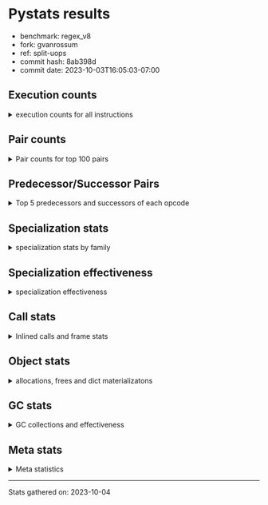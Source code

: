 
# Pystats results

- benchmark: regex_v8
- fork: gvanrossum
- ref: split-uops
- commit hash: 8ab398d
- commit date: 2023-10-03T16:05:03-07:00

## Execution counts

<details>
<summary> execution counts for all instructions </summary>

|Name | Count | Self | Cumulative | Miss ratio | 
|---|---:|---:|---:|---:|
| LOAD_CONST | 16,874,400 | 19.9% | 19.9% |  |
| LOAD_GLOBAL_MODULE | 10,487,440 | 12.4% | 32.3% |  |
| BINARY_SUBSCR_LIST_INT | 7,494,720 | 8.8% | 41.1% |  |
| POP_TOP | 6,221,580 | 7.3% | 48.5% |  |
| CALL | 6,197,640 | 7.3% | 55.8% |  |
| LOAD_ATTR_METHOD_NO_DICT | 5,937,840 | 7.0% | 62.8% |  |
| LOAD_FAST | 3,938,640 | 4.6% | 67.4% |  |
| STORE_FAST | 3,692,940 | 4.4% | 71.8% |  |
| FOR_ITER_RANGE | 3,331,260 | 3.9% | 75.7% |  |
| JUMP_BACKWARD | 3,316,320 | 3.9% | 79.6% |  |
| LOAD_GLOBAL_BUILTIN | 1,602,300 | 1.9% | 81.5% |  |
| LOAD_FAST_LOAD_FAST | 1,587,360 | 1.9% | 83.4% |  |
| RESUME_CHECK | 1,501,080 | 1.8% | 85.2% |  |
| RETURN_VALUE | 1,498,200 | 1.8% | 86.9% |  |
| POP_JUMP_IF_FALSE | 1,495,680 | 1.8% | 88.7% |  |
| LOAD_ATTR_MODULE | 1,030,000 | 1.2% | 89.9% |  |
| CALL_PY_EXACT_ARGS | 847,680 | 1.0% | 90.9% |  |
| PUSH_NULL | 653,580 | 0.8% | 91.7% |  |
| NOP | 653,340 | 0.8% | 92.4% |  |
| TO_BOOL_BOOL | 653,280 | 0.8% | 93.2% |  |
| CALL_TYPE_1 | 653,280 | 0.8% | 94.0% |  |
| CALL_ISINSTANCE | 653,280 | 0.8% | 94.8% |  |
| BUILD_TUPLE | 653,280 | 0.8% | 95.5% |  |
| BINARY_SUBSCR_DICT | 653,280 | 0.8% | 96.3% |  |
| LOAD_ATTR_INSTANCE_VALUE | 287,280 | 0.3% | 96.6% |  |
| TO_BOOL | 280,860 | 0.3% | 97.0% |  |
| UNPACK_EX | 280,800 | 0.3% | 97.3% |  |
| TO_BOOL_LIST | 280,800 | 0.3% | 97.6% |  |
| STORE_FAST_STORE_FAST | 280,800 | 0.3% | 98.0% |  |
| IS_OP | 280,800 | 0.3% | 98.3% |  |
| IMPORT_NAME | 280,800 | 0.3% | 98.6% |  |
| CALL_KW | 280,800 | 0.3% | 99.0% |  |
| CALL_PY_WITH_DEFAULTS | 276,720 | 0.3% | 99.3% |  |
| EXTENDED_ARG | 126,240 | 0.1% | 99.4% |  |
| LOAD_ATTR | 95,880 | 0.1% | 99.5% |  |
| POP_JUMP_IF_NOT_NONE | 95,760 | 0.1% | 99.7% |  |
| POP_JUMP_IF_NONE | 95,760 | 0.1% | 99.8% |  |
| INTERPRETER_EXIT | 95,760 | 0.1% | 99.9% |  |
| CALL_METHOD_DESCRIPTOR_FAST_WITH_KEYWORDS | 61,680 | 0.1% | 100.0% |  |
| GET_ITER | 14,940 | 0.0% | 100.0% |  |
| CALL_BUILTIN_CLASS | 14,940 | 0.0% | 100.0% |  |
| RETURN_CONST | 2,880 | 0.0% | 100.0% |  |
| LOAD_DEREF | 180 | 0.0% | 100.0% |  |
| CALL_FUNCTION_EX | 120 | 0.0% | 100.0% |  |
| LOAD_GLOBAL | 100 | 0.0% | 100.0% |  |
| LIST_EXTEND | 60 | 0.0% | 100.0% |  |
| COPY_FREE_VARS | 60 | 0.0% | 100.0% |  |
| CALL_INTRINSIC_1 | 60 | 0.0% | 100.0% |  |
| BUILD_LIST | 60 | 0.0% | 100.0% |  |
| BINARY_OP_SUBTRACT_FLOAT | 60 | 0.0% | 100.0% |  |
| BINARY_OP | 20 | 0.0% | 100.0% |  |


</details>

## Pair counts

<details>
<summary> Pair counts for top 100 pairs </summary>

|Pair | Count | Self | Cumulative | 
|---|---:|---:|---:|
| LOAD_GLOBAL_MODULE LOAD_CONST | 7,494,720 | 8.8% | 8.8% |
| LOAD_CONST BINARY_SUBSCR_LIST_INT | 7,494,720 | 8.8% | 17.7% |
| BINARY_SUBSCR_LIST_INT LOAD_ATTR_METHOD_NO_DICT | 5,284,560 | 6.2% | 23.9% |
| CALL POP_TOP | 5,222,940 | 6.2% | 30.1% |
| LOAD_ATTR_METHOD_NO_DICT LOAD_CONST | 5,076,720 | 6.0% | 36.1% |
| LOAD_CONST CALL | 3,822,240 | 4.5% | 40.6% |
| STORE_FAST LOAD_GLOBAL_MODULE | 3,316,320 | 3.9% | 44.5% |
| FOR_ITER_RANGE STORE_FAST | 3,316,320 | 3.9% | 48.4% |
| POP_TOP JUMP_BACKWARD | 3,255,360 | 3.8% | 52.2% |
| JUMP_BACKWARD FOR_ITER_RANGE | 3,255,360 | 3.8% | 56.1% |
| POP_TOP LOAD_GLOBAL_MODULE | 2,905,200 | 3.4% | 59.5% |
| LOAD_CONST LOAD_CONST | 2,658,000 | 3.1% | 62.6% |
| LOAD_CONST LOAD_GLOBAL_MODULE | 1,877,280 | 2.2% | 64.9% |
| BINARY_SUBSCR_LIST_INT CALL | 1,681,440 | 2.0% | 66.8% |
| LOAD_GLOBAL_BUILTIN LOAD_FAST | 1,306,620 | 1.5% | 68.4% |
| LOAD_FAST LOAD_GLOBAL_MODULE | 934,080 | 1.1% | 69.5% |
| CALL_PY_EXACT_ARGS RESUME_CHECK | 847,680 | 1.0% | 70.5% |
| LOAD_GLOBAL_MODULE LOAD_ATTR_MODULE | 749,140 | 0.9% | 71.4% |
| POP_JUMP_IF_FALSE LOAD_FAST | 657,360 | 0.8% | 72.1% |
| RESUME_CHECK LOAD_GLOBAL_BUILTIN | 656,160 | 0.8% | 72.9% |
| LOAD_ATTR_MODULE PUSH_NULL | 653,440 | 0.8% | 73.7% |
| LOAD_FAST CALL | 653,300 | 0.8% | 74.5% |
| TO_BOOL_BOOL POP_JUMP_IF_FALSE | 653,280 | 0.8% | 75.2% |
| RETURN_VALUE POP_TOP | 653,280 | 0.8% | 76.0% |
| RETURN_VALUE LOAD_ATTR_METHOD_NO_DICT | 653,280 | 0.8% | 76.8% |
| PUSH_NULL LOAD_CONST | 653,280 | 0.8% | 77.5% |
| NOP LOAD_GLOBAL_MODULE | 653,280 | 0.8% | 78.3% |
| LOAD_GLOBAL_MODULE LOAD_GLOBAL_BUILTIN | 653,280 | 0.8% | 79.1% |
| LOAD_GLOBAL_MODULE LOAD_FAST_LOAD_FAST | 653,280 | 0.8% | 79.9% |
| LOAD_GLOBAL_MODULE CALL_ISINSTANCE | 653,280 | 0.8% | 80.6% |
| LOAD_FAST_LOAD_FAST CALL_PY_EXACT_ARGS | 653,280 | 0.8% | 81.4% |
| LOAD_FAST_LOAD_FAST BUILD_TUPLE | 653,280 | 0.8% | 82.2% |
| LOAD_FAST CALL_TYPE_1 | 653,280 | 0.8% | 82.9% |
| CALL_TYPE_1 LOAD_FAST_LOAD_FAST | 653,280 | 0.8% | 83.7% |
| CALL_ISINSTANCE TO_BOOL_BOOL | 653,280 | 0.8% | 84.5% |
| CALL RETURN_VALUE | 653,280 | 0.8% | 85.3% |
| BUILD_TUPLE BINARY_SUBSCR_DICT | 653,280 | 0.8% | 86.0% |
| BINARY_SUBSCR_DICT RETURN_VALUE | 653,280 | 0.8% | 86.8% |
| POP_JUMP_IF_FALSE NOP | 557,520 | 0.7% | 87.5% |
| RESUME_CHECK LOAD_FAST | 472,320 | 0.6% | 88.0% |
| RESUME_CHECK LOAD_GLOBAL_MODULE | 372,520 | 0.4% | 88.5% |
| LOAD_ATTR_METHOD_NO_DICT LOAD_FAST | 372,480 | 0.4% | 88.9% |
| LOAD_GLOBAL_BUILTIN LOAD_CONST | 295,680 | 0.3% | 89.2% |
| LOAD_FAST LOAD_ATTR_INSTANCE_VALUE | 287,280 | 0.3% | 89.6% |
| UNPACK_EX STORE_FAST_STORE_FAST | 280,800 | 0.3% | 89.9% |
| TO_BOOL_LIST POP_JUMP_IF_FALSE | 280,800 | 0.3% | 90.2% |
| TO_BOOL POP_JUMP_IF_FALSE | 280,800 | 0.3% | 90.6% |
| STORE_FAST_STORE_FAST LOAD_FAST | 280,800 | 0.3% | 90.9% |
| STORE_FAST LOAD_FAST | 280,800 | 0.3% | 91.2% |
| POP_JUMP_IF_FALSE LOAD_CONST | 280,800 | 0.3% | 91.6% |
| LOAD_GLOBAL_MODULE IS_OP | 280,800 | 0.3% | 91.9% |
| LOAD_FAST_LOAD_FAST LOAD_FAST | 280,800 | 0.3% | 92.2% |
| LOAD_FAST UNPACK_EX | 280,800 | 0.3% | 92.6% |
| LOAD_FAST TO_BOOL_LIST | 280,800 | 0.3% | 92.9% |
| LOAD_FAST TO_BOOL | 280,800 | 0.3% | 93.2% |
| LOAD_FAST LOAD_ATTR_MODULE | 280,800 | 0.3% | 93.6% |
| LOAD_CONST LOAD_GLOBAL_BUILTIN | 280,800 | 0.3% | 93.9% |
| LOAD_CONST IMPORT_NAME | 280,800 | 0.3% | 94.2% |
| LOAD_CONST CALL_KW | 280,800 | 0.3% | 94.5% |
| LOAD_ATTR_MODULE LOAD_CONST | 280,800 | 0.3% | 94.9% |
| LOAD_ATTR_METHOD_NO_DICT LOAD_FAST_LOAD_FAST | 280,800 | 0.3% | 95.2% |
| IS_OP POP_JUMP_IF_FALSE | 280,800 | 0.3% | 95.5% |
| IMPORT_NAME STORE_FAST | 280,800 | 0.3% | 95.9% |
| CALL_KW POP_TOP | 280,800 | 0.3% | 96.2% |
| CALL RESUME_CHECK | 280,800 | 0.3% | 96.5% |
| CALL_PY_WITH_DEFAULTS RESUME_CHECK | 276,720 | 0.3% | 96.9% |
| BINARY_SUBSCR_LIST_INT LOAD_GLOBAL_MODULE | 220,800 | 0.3% | 97.1% |
| LOAD_ATTR_METHOD_NO_DICT LOAD_GLOBAL_MODULE | 207,840 | 0.2% | 97.4% |
| LOAD_CONST CALL_PY_WITH_DEFAULTS | 138,720 | 0.2% | 97.5% |
| BINARY_SUBSCR_LIST_INT CALL_PY_WITH_DEFAULTS | 138,000 | 0.2% | 97.7% |
| BINARY_SUBSCR_LIST_INT LOAD_CONST | 134,400 | 0.2% | 97.9% |
| RETURN_VALUE RETURN_VALUE | 95,820 | 0.1% | 98.0% |
| STORE_FAST NOP | 95,760 | 0.1% | 98.1% |
| RETURN_VALUE INTERPRETER_EXIT | 95,760 | 0.1% | 98.2% |
| POP_JUMP_IF_NOT_NONE LOAD_FAST | 95,760 | 0.1% | 98.3% |
| POP_JUMP_IF_NONE LOAD_FAST | 95,760 | 0.1% | 98.4% |
| LOAD_FAST POP_JUMP_IF_NOT_NONE | 95,760 | 0.1% | 98.5% |
| LOAD_FAST LOAD_ATTR | 95,760 | 0.1% | 98.6% |
| LOAD_FAST CALL_PY_EXACT_ARGS | 95,760 | 0.1% | 98.8% |
| LOAD_ATTR_MODULE CALL_PY_EXACT_ARGS | 95,760 | 0.1% | 98.9% |
| LOAD_ATTR_INSTANCE_VALUE RETURN_VALUE | 95,760 | 0.1% | 99.0% |
| LOAD_ATTR_INSTANCE_VALUE POP_JUMP_IF_NONE | 95,760 | 0.1% | 99.1% |
| LOAD_ATTR_INSTANCE_VALUE LOAD_FAST | 95,760 | 0.1% | 99.2% |
| LOAD_ATTR STORE_FAST | 95,760 | 0.1% | 99.3% |
| CACHE RESUME_CHECK | 95,760 | 0.1% | 99.4% |
| EXTENDED_ARG FOR_ITER_RANGE | 65,280 | 0.1% | 99.5% |
| CALL_METHOD_DESCRIPTOR_FAST_WITH_KEYWORDS POP_TOP | 61,680 | 0.1% | 99.6% |
| POP_TOP EXTENDED_ARG | 60,960 | 0.1% | 99.7% |
| JUMP_BACKWARD EXTENDED_ARG | 60,960 | 0.1% | 99.7% |
| EXTENDED_ARG JUMP_BACKWARD | 60,960 | 0.1% | 99.8% |
| CALL CALL | 40,480 | 0.0% | 99.8% |
| BINARY_SUBSCR_LIST_INT CALL_METHOD_DESCRIPTOR_FAST_WITH_KEYWORDS | 35,520 | 0.0% | 99.9% |
| LOAD_CONST CALL_METHOD_DESCRIPTOR_FAST_WITH_KEYWORDS | 26,160 | 0.0% | 99.9% |
| CALL_BUILTIN_CLASS GET_ITER | 14,940 | 0.0% | 99.9% |
| LOAD_CONST CALL_BUILTIN_CLASS | 14,880 | 0.0% | 100.0% |
| FOR_ITER_RANGE LOAD_GLOBAL_BUILTIN | 12,000 | 0.0% | 100.0% |
| GET_ITER FOR_ITER_RANGE | 10,620 | 0.0% | 100.0% |
| GET_ITER EXTENDED_ARG | 4,320 | 0.0% | 100.0% |
| RETURN_CONST POP_TOP | 2,880 | 0.0% | 100.0% |
| LOAD_GLOBAL_MODULE CALL_PY_EXACT_ARGS | 2,880 | 0.0% | 100.0% |


</details>

## Predecessor/Successor Pairs

<details>
<summary> Top 5 predecessors and successors of each opcode </summary>

### CACHE

<details>
<summary> Successors and predecessors for CACHE </summary>

|Predecessors | Count | Percentage | 
|---|---:|---:|

|Successors | Count | Percentage | 
|---|---:|---:|
| RESUME_CHECK | 95,760 | 100.0% |


</details>

### GET_ITER

<details>
<summary> Successors and predecessors for GET_ITER </summary>

|Predecessors | Count | Percentage | 
|---|---:|---:|
| CALL_BUILTIN_CLASS | 14,940 | 100.0% |

|Successors | Count | Percentage | 
|---|---:|---:|
| FOR_ITER_RANGE | 10,620 | 71.1% |
| EXTENDED_ARG | 4,320 | 28.9% |


</details>

### INTERPRETER_EXIT

<details>
<summary> Successors and predecessors for INTERPRETER_EXIT </summary>

|Predecessors | Count | Percentage | 
|---|---:|---:|
| RETURN_VALUE | 95,760 | 100.0% |

|Successors | Count | Percentage | 
|---|---:|---:|


</details>

### NOP

<details>
<summary> Successors and predecessors for NOP </summary>

|Predecessors | Count | Percentage | 
|---|---:|---:|
| POP_JUMP_IF_FALSE | 557,520 | 85.3% |
| STORE_FAST | 95,760 | 14.7% |
| POP_TOP | 60 | 0.0% |

|Successors | Count | Percentage | 
|---|---:|---:|
| LOAD_GLOBAL_MODULE | 653,280 | 100.0% |
| LOAD_DEREF | 60 | 0.0% |


</details>

### POP_TOP

<details>
<summary> Successors and predecessors for POP_TOP </summary>

|Predecessors | Count | Percentage | 
|---|---:|---:|
| CALL | 5,222,940 | 83.9% |
| RETURN_VALUE | 653,280 | 10.5% |
| CALL_KW | 280,800 | 4.5% |
| CALL_METHOD_DESCRIPTOR_FAST_WITH_KEYWORDS | 61,680 | 1.0% |
| RETURN_CONST | 2,880 | 0.0% |

|Successors | Count | Percentage | 
|---|---:|---:|
| JUMP_BACKWARD | 3,255,360 | 52.3% |
| LOAD_GLOBAL_MODULE | 2,905,200 | 46.7% |
| EXTENDED_ARG | 60,960 | 1.0% |
| NOP | 60 | 0.0% |


</details>

### PUSH_NULL

<details>
<summary> Successors and predecessors for PUSH_NULL </summary>

|Predecessors | Count | Percentage | 
|---|---:|---:|
| LOAD_ATTR_MODULE | 653,440 | 100.0% |
| LOAD_DEREF | 120 | 0.0% |
| LOAD_ATTR | 20 | 0.0% |

|Successors | Count | Percentage | 
|---|---:|---:|
| LOAD_CONST | 653,280 | 100.0% |
| CALL | 180 | 0.0% |
| LOAD_FAST | 120 | 0.0% |


</details>

### RETURN_VALUE

<details>
<summary> Successors and predecessors for RETURN_VALUE </summary>

|Predecessors | Count | Percentage | 
|---|---:|---:|
| CALL | 653,280 | 43.6% |
| BINARY_SUBSCR_DICT | 653,280 | 43.6% |
| RETURN_VALUE | 95,820 | 6.4% |
| LOAD_ATTR_INSTANCE_VALUE | 95,760 | 6.4% |
| BINARY_OP_SUBTRACT_FLOAT | 60 | 0.0% |

|Successors | Count | Percentage | 
|---|---:|---:|
| POP_TOP | 653,280 | 43.6% |
| LOAD_ATTR_METHOD_NO_DICT | 653,280 | 43.6% |
| RETURN_VALUE | 95,820 | 6.4% |
| INTERPRETER_EXIT | 95,760 | 6.4% |
| LOAD_GLOBAL | 40 | 0.0% |


</details>

### TO_BOOL

<details>
<summary> Successors and predecessors for TO_BOOL </summary>

|Predecessors | Count | Percentage | 
|---|---:|---:|
| LOAD_FAST | 280,800 | 100.0% |
| TO_BOOL | 60 | 0.0% |

|Successors | Count | Percentage | 
|---|---:|---:|
| POP_JUMP_IF_FALSE | 280,800 | 100.0% |
| TO_BOOL | 60 | 0.0% |


</details>

### BINARY_OP

<details>
<summary> Successors and predecessors for BINARY_OP </summary>

|Predecessors | Count | Percentage | 
|---|---:|---:|
| LOAD_FAST | 20 | 100.0% |

|Successors | Count | Percentage | 
|---|---:|---:|
| BINARY_OP_SUBTRACT_FLOAT | 20 | 100.0% |


</details>

### BUILD_LIST

<details>
<summary> Successors and predecessors for BUILD_LIST </summary>

|Predecessors | Count | Percentage | 
|---|---:|---:|
| LOAD_FAST | 60 | 100.0% |

|Successors | Count | Percentage | 
|---|---:|---:|
| LOAD_DEREF | 60 | 100.0% |


</details>

### BUILD_TUPLE

<details>
<summary> Successors and predecessors for BUILD_TUPLE </summary>

|Predecessors | Count | Percentage | 
|---|---:|---:|
| LOAD_FAST_LOAD_FAST | 653,280 | 100.0% |

|Successors | Count | Percentage | 
|---|---:|---:|
| BINARY_SUBSCR_DICT | 653,280 | 100.0% |


</details>

### CALL

<details>
<summary> Successors and predecessors for CALL </summary>

|Predecessors | Count | Percentage | 
|---|---:|---:|
| LOAD_CONST | 3,822,240 | 61.7% |
| BINARY_SUBSCR_LIST_INT | 1,681,440 | 27.1% |
| LOAD_FAST | 653,300 | 10.5% |
| CALL | 40,480 | 0.7% |
| PUSH_NULL | 180 | 0.0% |

|Successors | Count | Percentage | 
|---|---:|---:|
| POP_TOP | 5,222,940 | 84.3% |
| RETURN_VALUE | 653,280 | 10.5% |
| RESUME_CHECK | 280,800 | 4.5% |
| CALL | 40,480 | 0.7% |
| STORE_FAST | 60 | 0.0% |


</details>

### CALL_FUNCTION_EX

<details>
<summary> Successors and predecessors for CALL_FUNCTION_EX </summary>

|Predecessors | Count | Percentage | 
|---|---:|---:|
| LOAD_FAST | 60 | 50.0% |
| CALL_INTRINSIC_1 | 60 | 50.0% |

|Successors | Count | Percentage | 
|---|---:|---:|
| RESUME_CHECK | 60 | 50.0% |
| COPY_FREE_VARS | 60 | 50.0% |


</details>

### CALL_INTRINSIC_1

<details>
<summary> Successors and predecessors for CALL_INTRINSIC_1 </summary>

|Predecessors | Count | Percentage | 
|---|---:|---:|
| LIST_EXTEND | 60 | 100.0% |

|Successors | Count | Percentage | 
|---|---:|---:|
| CALL_FUNCTION_EX | 60 | 100.0% |


</details>

### CALL_KW

<details>
<summary> Successors and predecessors for CALL_KW </summary>

|Predecessors | Count | Percentage | 
|---|---:|---:|
| LOAD_CONST | 280,800 | 100.0% |

|Successors | Count | Percentage | 
|---|---:|---:|
| POP_TOP | 280,800 | 100.0% |


</details>

### COPY_FREE_VARS

<details>
<summary> Successors and predecessors for COPY_FREE_VARS </summary>

|Predecessors | Count | Percentage | 
|---|---:|---:|
| CALL_FUNCTION_EX | 60 | 100.0% |

|Successors | Count | Percentage | 
|---|---:|---:|
| RESUME_CHECK | 60 | 100.0% |


</details>

### EXTENDED_ARG

<details>
<summary> Successors and predecessors for EXTENDED_ARG </summary>

|Predecessors | Count | Percentage | 
|---|---:|---:|
| POP_TOP | 60,960 | 48.3% |
| JUMP_BACKWARD | 60,960 | 48.3% |
| GET_ITER | 4,320 | 3.4% |

|Successors | Count | Percentage | 
|---|---:|---:|
| FOR_ITER_RANGE | 65,280 | 51.7% |
| JUMP_BACKWARD | 60,960 | 48.3% |


</details>

### IMPORT_NAME

<details>
<summary> Successors and predecessors for IMPORT_NAME </summary>

|Predecessors | Count | Percentage | 
|---|---:|---:|
| LOAD_CONST | 280,800 | 100.0% |

|Successors | Count | Percentage | 
|---|---:|---:|
| STORE_FAST | 280,800 | 100.0% |


</details>

### IS_OP

<details>
<summary> Successors and predecessors for IS_OP </summary>

|Predecessors | Count | Percentage | 
|---|---:|---:|
| LOAD_GLOBAL_MODULE | 280,800 | 100.0% |

|Successors | Count | Percentage | 
|---|---:|---:|
| POP_JUMP_IF_FALSE | 280,800 | 100.0% |


</details>

### JUMP_BACKWARD

<details>
<summary> Successors and predecessors for JUMP_BACKWARD </summary>

|Predecessors | Count | Percentage | 
|---|---:|---:|
| POP_TOP | 3,255,360 | 98.2% |
| EXTENDED_ARG | 60,960 | 1.8% |

|Successors | Count | Percentage | 
|---|---:|---:|
| FOR_ITER_RANGE | 3,255,360 | 98.2% |
| EXTENDED_ARG | 60,960 | 1.8% |


</details>

### LIST_EXTEND

<details>
<summary> Successors and predecessors for LIST_EXTEND </summary>

|Predecessors | Count | Percentage | 
|---|---:|---:|
| LOAD_DEREF | 60 | 100.0% |

|Successors | Count | Percentage | 
|---|---:|---:|
| CALL_INTRINSIC_1 | 60 | 100.0% |


</details>

### LOAD_ATTR

<details>
<summary> Successors and predecessors for LOAD_ATTR </summary>

|Predecessors | Count | Percentage | 
|---|---:|---:|
| LOAD_FAST | 95,760 | 99.9% |
| LOAD_GLOBAL_MODULE | 60 | 0.1% |
| LOAD_ATTR | 40 | 0.0% |
| LOAD_GLOBAL | 20 | 0.0% |

|Successors | Count | Percentage | 
|---|---:|---:|
| STORE_FAST | 95,760 | 99.9% |
| LOAD_ATTR_MODULE | 60 | 0.1% |
| LOAD_ATTR | 40 | 0.0% |
| PUSH_NULL | 20 | 0.0% |


</details>

### LOAD_CONST

<details>
<summary> Successors and predecessors for LOAD_CONST </summary>

|Predecessors | Count | Percentage | 
|---|---:|---:|
| LOAD_GLOBAL_MODULE | 7,494,720 | 44.4% |
| LOAD_ATTR_METHOD_NO_DICT | 5,076,720 | 30.1% |
| LOAD_CONST | 2,658,000 | 15.8% |
| PUSH_NULL | 653,280 | 3.9% |
| LOAD_GLOBAL_BUILTIN | 295,680 | 1.8% |

|Successors | Count | Percentage | 
|---|---:|---:|
| BINARY_SUBSCR_LIST_INT | 7,494,720 | 44.4% |
| CALL | 3,822,240 | 22.7% |
| LOAD_CONST | 2,658,000 | 15.8% |
| LOAD_GLOBAL_MODULE | 1,877,280 | 11.1% |
| LOAD_GLOBAL_BUILTIN | 280,800 | 1.7% |


</details>

### LOAD_DEREF

<details>
<summary> Successors and predecessors for LOAD_DEREF </summary>

|Predecessors | Count | Percentage | 
|---|---:|---:|
| RESUME_CHECK | 60 | 33.3% |
| NOP | 60 | 33.3% |
| BUILD_LIST | 60 | 33.3% |

|Successors | Count | Percentage | 
|---|---:|---:|
| PUSH_NULL | 120 | 66.7% |
| LIST_EXTEND | 60 | 33.3% |


</details>

### LOAD_FAST

<details>
<summary> Successors and predecessors for LOAD_FAST </summary>

|Predecessors | Count | Percentage | 
|---|---:|---:|
| LOAD_GLOBAL_BUILTIN | 1,306,620 | 33.2% |
| POP_JUMP_IF_FALSE | 657,360 | 16.7% |
| RESUME_CHECK | 472,320 | 12.0% |
| LOAD_ATTR_METHOD_NO_DICT | 372,480 | 9.5% |
| STORE_FAST_STORE_FAST | 280,800 | 7.1% |

|Successors | Count | Percentage | 
|---|---:|---:|
| LOAD_GLOBAL_MODULE | 934,080 | 23.7% |
| CALL | 653,300 | 16.6% |
| CALL_TYPE_1 | 653,280 | 16.6% |
| LOAD_ATTR_INSTANCE_VALUE | 287,280 | 7.3% |
| UNPACK_EX | 280,800 | 7.1% |


</details>

### LOAD_FAST_LOAD_FAST

<details>
<summary> Successors and predecessors for LOAD_FAST_LOAD_FAST </summary>

|Predecessors | Count | Percentage | 
|---|---:|---:|
| LOAD_GLOBAL_MODULE | 653,280 | 41.2% |
| CALL_TYPE_1 | 653,280 | 41.2% |
| LOAD_ATTR_METHOD_NO_DICT | 280,800 | 17.7% |

|Successors | Count | Percentage | 
|---|---:|---:|
| CALL_PY_EXACT_ARGS | 653,280 | 41.2% |
| BUILD_TUPLE | 653,280 | 41.2% |
| LOAD_FAST | 280,800 | 17.7% |


</details>

### LOAD_GLOBAL

<details>
<summary> Successors and predecessors for LOAD_GLOBAL </summary>

|Predecessors | Count | Percentage | 
|---|---:|---:|
| RETURN_VALUE | 40 | 40.0% |
| STORE_FAST | 20 | 20.0% |
| RESUME_CHECK | 20 | 20.0% |
| FOR_ITER_RANGE | 20 | 20.0% |

|Successors | Count | Percentage | 
|---|---:|---:|
| LOAD_GLOBAL_MODULE | 60 | 60.0% |
| LOAD_GLOBAL_BUILTIN | 20 | 20.0% |
| LOAD_ATTR | 20 | 20.0% |


</details>

### POP_JUMP_IF_FALSE

<details>
<summary> Successors and predecessors for POP_JUMP_IF_FALSE </summary>

|Predecessors | Count | Percentage | 
|---|---:|---:|
| TO_BOOL_BOOL | 653,280 | 43.7% |
| TO_BOOL_LIST | 280,800 | 18.8% |
| TO_BOOL | 280,800 | 18.8% |
| IS_OP | 280,800 | 18.8% |

|Successors | Count | Percentage | 
|---|---:|---:|
| LOAD_FAST | 657,360 | 44.0% |
| NOP | 557,520 | 37.3% |
| LOAD_CONST | 280,800 | 18.8% |


</details>

### POP_JUMP_IF_NONE

<details>
<summary> Successors and predecessors for POP_JUMP_IF_NONE </summary>

|Predecessors | Count | Percentage | 
|---|---:|---:|
| LOAD_ATTR_INSTANCE_VALUE | 95,760 | 100.0% |

|Successors | Count | Percentage | 
|---|---:|---:|
| LOAD_FAST | 95,760 | 100.0% |


</details>

### POP_JUMP_IF_NOT_NONE

<details>
<summary> Successors and predecessors for POP_JUMP_IF_NOT_NONE </summary>

|Predecessors | Count | Percentage | 
|---|---:|---:|
| LOAD_FAST | 95,760 | 100.0% |

|Successors | Count | Percentage | 
|---|---:|---:|
| LOAD_FAST | 95,760 | 100.0% |


</details>

### RETURN_CONST

<details>
<summary> Successors and predecessors for RETURN_CONST </summary>

|Predecessors | Count | Percentage | 
|---|---:|---:|
| FOR_ITER_RANGE | 2,880 | 100.0% |

|Successors | Count | Percentage | 
|---|---:|---:|
| POP_TOP | 2,880 | 100.0% |


</details>

### STORE_FAST

<details>
<summary> Successors and predecessors for STORE_FAST </summary>

|Predecessors | Count | Percentage | 
|---|---:|---:|
| FOR_ITER_RANGE | 3,316,320 | 89.8% |
| IMPORT_NAME | 280,800 | 7.6% |
| LOAD_ATTR | 95,760 | 2.6% |
| CALL | 60 | 0.0% |

|Successors | Count | Percentage | 
|---|---:|---:|
| LOAD_GLOBAL_MODULE | 3,316,320 | 89.8% |
| LOAD_FAST | 280,800 | 7.6% |
| NOP | 95,760 | 2.6% |
| LOAD_GLOBAL_BUILTIN | 40 | 0.0% |
| LOAD_GLOBAL | 20 | 0.0% |


</details>

### STORE_FAST_STORE_FAST

<details>
<summary> Successors and predecessors for STORE_FAST_STORE_FAST </summary>

|Predecessors | Count | Percentage | 
|---|---:|---:|
| UNPACK_EX | 280,800 | 100.0% |

|Successors | Count | Percentage | 
|---|---:|---:|
| LOAD_FAST | 280,800 | 100.0% |


</details>

### UNPACK_EX

<details>
<summary> Successors and predecessors for UNPACK_EX </summary>

|Predecessors | Count | Percentage | 
|---|---:|---:|
| LOAD_FAST | 280,800 | 100.0% |

|Successors | Count | Percentage | 
|---|---:|---:|
| STORE_FAST_STORE_FAST | 280,800 | 100.0% |


</details>

### BINARY_OP_SUBTRACT_FLOAT

<details>
<summary> Successors and predecessors for BINARY_OP_SUBTRACT_FLOAT </summary>

|Predecessors | Count | Percentage | 
|---|---:|---:|
| LOAD_FAST | 40 | 66.7% |
| BINARY_OP | 20 | 33.3% |

|Successors | Count | Percentage | 
|---|---:|---:|
| RETURN_VALUE | 60 | 100.0% |


</details>

### BINARY_SUBSCR_DICT

<details>
<summary> Successors and predecessors for BINARY_SUBSCR_DICT </summary>

|Predecessors | Count | Percentage | 
|---|---:|---:|
| BUILD_TUPLE | 653,280 | 100.0% |

|Successors | Count | Percentage | 
|---|---:|---:|
| RETURN_VALUE | 653,280 | 100.0% |


</details>

### BINARY_SUBSCR_LIST_INT

<details>
<summary> Successors and predecessors for BINARY_SUBSCR_LIST_INT </summary>

|Predecessors | Count | Percentage | 
|---|---:|---:|
| LOAD_CONST | 7,494,720 | 100.0% |

|Successors | Count | Percentage | 
|---|---:|---:|
| LOAD_ATTR_METHOD_NO_DICT | 5,284,560 | 70.5% |
| CALL | 1,681,440 | 22.4% |
| LOAD_GLOBAL_MODULE | 220,800 | 2.9% |
| CALL_PY_WITH_DEFAULTS | 138,000 | 1.8% |
| LOAD_CONST | 134,400 | 1.8% |


</details>

### CALL_BUILTIN_CLASS

<details>
<summary> Successors and predecessors for CALL_BUILTIN_CLASS </summary>

|Predecessors | Count | Percentage | 
|---|---:|---:|
| LOAD_CONST | 14,880 | 99.6% |
| LOAD_FAST | 40 | 0.3% |
| CALL | 20 | 0.1% |

|Successors | Count | Percentage | 
|---|---:|---:|
| GET_ITER | 14,940 | 100.0% |


</details>

### CALL_ISINSTANCE

<details>
<summary> Successors and predecessors for CALL_ISINSTANCE </summary>

|Predecessors | Count | Percentage | 
|---|---:|---:|
| LOAD_GLOBAL_MODULE | 653,280 | 100.0% |

|Successors | Count | Percentage | 
|---|---:|---:|
| TO_BOOL_BOOL | 653,280 | 100.0% |


</details>

### CALL_METHOD_DESCRIPTOR_FAST_WITH_KEYWORDS

<details>
<summary> Successors and predecessors for CALL_METHOD_DESCRIPTOR_FAST_WITH_KEYWORDS </summary>

|Predecessors | Count | Percentage | 
|---|---:|---:|
| BINARY_SUBSCR_LIST_INT | 35,520 | 57.6% |
| LOAD_CONST | 26,160 | 42.4% |

|Successors | Count | Percentage | 
|---|---:|---:|
| POP_TOP | 61,680 | 100.0% |


</details>

### CALL_PY_EXACT_ARGS

<details>
<summary> Successors and predecessors for CALL_PY_EXACT_ARGS </summary>

|Predecessors | Count | Percentage | 
|---|---:|---:|
| LOAD_FAST_LOAD_FAST | 653,280 | 77.1% |
| LOAD_FAST | 95,760 | 11.3% |
| LOAD_ATTR_MODULE | 95,760 | 11.3% |
| LOAD_GLOBAL_MODULE | 2,880 | 0.3% |

|Successors | Count | Percentage | 
|---|---:|---:|
| RESUME_CHECK | 847,680 | 100.0% |


</details>

### CALL_PY_WITH_DEFAULTS

<details>
<summary> Successors and predecessors for CALL_PY_WITH_DEFAULTS </summary>

|Predecessors | Count | Percentage | 
|---|---:|---:|
| LOAD_CONST | 138,720 | 50.1% |
| BINARY_SUBSCR_LIST_INT | 138,000 | 49.9% |

|Successors | Count | Percentage | 
|---|---:|---:|
| RESUME_CHECK | 276,720 | 100.0% |


</details>

### CALL_TYPE_1

<details>
<summary> Successors and predecessors for CALL_TYPE_1 </summary>

|Predecessors | Count | Percentage | 
|---|---:|---:|
| LOAD_FAST | 653,280 | 100.0% |

|Successors | Count | Percentage | 
|---|---:|---:|
| LOAD_FAST_LOAD_FAST | 653,280 | 100.0% |


</details>

### FOR_ITER_RANGE

<details>
<summary> Successors and predecessors for FOR_ITER_RANGE </summary>

|Predecessors | Count | Percentage | 
|---|---:|---:|
| JUMP_BACKWARD | 3,255,360 | 97.7% |
| EXTENDED_ARG | 65,280 | 2.0% |
| GET_ITER | 10,620 | 0.3% |

|Successors | Count | Percentage | 
|---|---:|---:|
| STORE_FAST | 3,316,320 | 99.6% |
| LOAD_GLOBAL_BUILTIN | 12,000 | 0.4% |
| RETURN_CONST | 2,880 | 0.1% |
| LOAD_GLOBAL_MODULE | 40 | 0.0% |
| LOAD_GLOBAL | 20 | 0.0% |


</details>

### LOAD_ATTR_INSTANCE_VALUE

<details>
<summary> Successors and predecessors for LOAD_ATTR_INSTANCE_VALUE </summary>

|Predecessors | Count | Percentage | 
|---|---:|---:|
| LOAD_FAST | 287,280 | 100.0% |

|Successors | Count | Percentage | 
|---|---:|---:|
| RETURN_VALUE | 95,760 | 33.3% |
| POP_JUMP_IF_NONE | 95,760 | 33.3% |
| LOAD_FAST | 95,760 | 33.3% |


</details>

### LOAD_ATTR_METHOD_NO_DICT

<details>
<summary> Successors and predecessors for LOAD_ATTR_METHOD_NO_DICT </summary>

|Predecessors | Count | Percentage | 
|---|---:|---:|
| BINARY_SUBSCR_LIST_INT | 5,284,560 | 89.0% |
| RETURN_VALUE | 653,280 | 11.0% |

|Successors | Count | Percentage | 
|---|---:|---:|
| LOAD_CONST | 5,076,720 | 85.5% |
| LOAD_FAST | 372,480 | 6.3% |
| LOAD_FAST_LOAD_FAST | 280,800 | 4.7% |
| LOAD_GLOBAL_MODULE | 207,840 | 3.5% |


</details>

### LOAD_ATTR_MODULE

<details>
<summary> Successors and predecessors for LOAD_ATTR_MODULE </summary>

|Predecessors | Count | Percentage | 
|---|---:|---:|
| LOAD_GLOBAL_MODULE | 749,140 | 72.7% |
| LOAD_FAST | 280,800 | 27.3% |
| LOAD_ATTR | 60 | 0.0% |

|Successors | Count | Percentage | 
|---|---:|---:|
| PUSH_NULL | 653,440 | 63.4% |
| LOAD_CONST | 280,800 | 27.3% |
| CALL_PY_EXACT_ARGS | 95,760 | 9.3% |


</details>

### LOAD_GLOBAL_BUILTIN

<details>
<summary> Successors and predecessors for LOAD_GLOBAL_BUILTIN </summary>

|Predecessors | Count | Percentage | 
|---|---:|---:|
| RESUME_CHECK | 656,160 | 41.0% |
| LOAD_GLOBAL_MODULE | 653,280 | 40.8% |
| LOAD_CONST | 280,800 | 17.5% |
| FOR_ITER_RANGE | 12,000 | 0.7% |
| STORE_FAST | 40 | 0.0% |

|Successors | Count | Percentage | 
|---|---:|---:|
| LOAD_FAST | 1,306,620 | 81.5% |
| LOAD_CONST | 295,680 | 18.5% |


</details>

### LOAD_GLOBAL_MODULE

<details>
<summary> Successors and predecessors for LOAD_GLOBAL_MODULE </summary>

|Predecessors | Count | Percentage | 
|---|---:|---:|
| STORE_FAST | 3,316,320 | 31.6% |
| POP_TOP | 2,905,200 | 27.7% |
| LOAD_CONST | 1,877,280 | 17.9% |
| LOAD_FAST | 934,080 | 8.9% |
| NOP | 653,280 | 6.2% |

|Successors | Count | Percentage | 
|---|---:|---:|
| LOAD_CONST | 7,494,720 | 71.5% |
| LOAD_ATTR_MODULE | 749,140 | 7.1% |
| LOAD_GLOBAL_BUILTIN | 653,280 | 6.2% |
| LOAD_FAST_LOAD_FAST | 653,280 | 6.2% |
| CALL_ISINSTANCE | 653,280 | 6.2% |


</details>

### RESUME_CHECK

<details>
<summary> Successors and predecessors for RESUME_CHECK </summary>

|Predecessors | Count | Percentage | 
|---|---:|---:|
| CALL_PY_EXACT_ARGS | 847,680 | 56.5% |
| CALL | 280,800 | 18.7% |
| CALL_PY_WITH_DEFAULTS | 276,720 | 18.4% |
| CACHE | 95,760 | 6.4% |
| COPY_FREE_VARS | 60 | 0.0% |

|Successors | Count | Percentage | 
|---|---:|---:|
| LOAD_GLOBAL_BUILTIN | 656,160 | 43.7% |
| LOAD_FAST | 472,320 | 31.5% |
| LOAD_GLOBAL_MODULE | 372,520 | 24.8% |
| LOAD_DEREF | 60 | 0.0% |
| LOAD_GLOBAL | 20 | 0.0% |


</details>

### TO_BOOL_BOOL

<details>
<summary> Successors and predecessors for TO_BOOL_BOOL </summary>

|Predecessors | Count | Percentage | 
|---|---:|---:|
| CALL_ISINSTANCE | 653,280 | 100.0% |

|Successors | Count | Percentage | 
|---|---:|---:|
| POP_JUMP_IF_FALSE | 653,280 | 100.0% |


</details>

### TO_BOOL_LIST

<details>
<summary> Successors and predecessors for TO_BOOL_LIST </summary>

|Predecessors | Count | Percentage | 
|---|---:|---:|
| LOAD_FAST | 280,800 | 100.0% |

|Successors | Count | Percentage | 
|---|---:|---:|
| POP_JUMP_IF_FALSE | 280,800 | 100.0% |


</details>


</details>

## Specialization stats

<details>
<summary> specialization stats by family </summary>

### BINARY_SUBSCR

<details>
<summary> specialization stats for BINARY_SUBSCR family </summary>

|Kind | Count | Ratio | 
|---|---|---|
|          hit |      8148000 | 100.0% |


</details>

### TO_BOOL

<details>
<summary> specialization stats for TO_BOOL family </summary>

|Kind | Count | Ratio | 
|---|---|---|
| specialization.deferred |       280800 | 23.1% |
|          hit |       934080 | 76.9% |

#### Specialization attempts

| | Count | Ratio | 
|---|---:|---:|
| Success | 0 | 0.0% |
| Failure | 60 | 100.0% |

|Failure kind | Count | Ratio | 
|---|---:|---:|
| tuple | 60 | 100.0% |


</details>

### BINARY_OP

<details>
<summary> specialization stats for BINARY_OP family </summary>

|Kind | Count | Ratio | 
|---|---|---|
|          hit |           60 | 75.0% |

#### Specialization attempts

| | Count | Ratio | 
|---|---:|---:|
| Success | 20 | 100.0% |
| Failure | 0 | 0.0% |

|Failure kind | Count | Ratio | 
|---|---:|---:|


</details>

### CALL

<details>
<summary> specialization stats for CALL family </summary>

|Kind | Count | Ratio | 
|---|---|---|
| specialization.deferred |      6157140 | 70.7% |
|          hit |      2507580 | 28.8% |

#### Specialization attempts

| | Count | Ratio | 
|---|---:|---:|
| Success | 20 | 0.0% |
| Failure | 40,480 | 100.0% |

|Failure kind | Count | Ratio | 
|---|---:|---:|
| meth descr method fastcall keywords | 38,280 | 94.6% |
| code complex parameters | 2,140 | 5.3% |
| cfunc noargs | 60 | 0.1% |


</details>

### FOR_ITER

<details>
<summary> specialization stats for FOR_ITER family </summary>

|Kind | Count | Ratio | 
|---|---|---|
|          hit |      3331260 | 100.0% |


</details>

### JUMP_BACKWARD

<details>
<summary> specialization stats for JUMP_BACKWARD family </summary>

|Kind | Count | Ratio | 
|---|---|---|


</details>

### LOAD_ATTR

<details>
<summary> specialization stats for LOAD_ATTR family </summary>

|Kind | Count | Ratio | 
|---|---|---|
| specialization.deferred |        95780 | 1.3% |
|          hit |      7255120 | 98.7% |

#### Specialization attempts

| | Count | Ratio | 
|---|---:|---:|
| Success | 60 | 60.0% |
| Failure | 40 | 40.0% |

|Failure kind | Count | Ratio | 
|---|---:|---:|
| mutable class | 40 | 100.0% |


</details>

### LOAD_GLOBAL

<details>
<summary> specialization stats for LOAD_GLOBAL family </summary>

|Kind | Count | Ratio | 
|---|---|---|
| specialization.deferred |           20 | 0.0% |
|          hit |     12089740 | 100.0% |

#### Specialization attempts

| | Count | Ratio | 
|---|---:|---:|
| Success | 80 | 100.0% |
| Failure | 0 | 0.0% |

|Failure kind | Count | Ratio | 
|---|---:|---:|


</details>

### POP_JUMP_IF_FALSE

<details>
<summary> specialization stats for POP_JUMP_IF_FALSE family </summary>

|Kind | Count | Ratio | 
|---|---|---|


</details>

### POP_JUMP_IF_NONE

<details>
<summary> specialization stats for POP_JUMP_IF_NONE family </summary>

|Kind | Count | Ratio | 
|---|---|---|


</details>

### POP_JUMP_IF_NOT_NONE

<details>
<summary> specialization stats for POP_JUMP_IF_NOT_NONE family </summary>

|Kind | Count | Ratio | 
|---|---|---|


</details>


</details>

## Specialization effectiveness

<details>
<summary> specialization effectiveness </summary>

|Instructions | Count | Ratio | 
|---|---:|---:|
| Basic | 37,417,680 | 44.1% |
| Not specialized | 11,578,020 | 13.7% |
| Specialized | 35,766,920 | 42.2% |

### Deferred by instruction

<details>
<summary> deferred by instruction </summary>

|Name | Count | Ratio | 
|---|---:|---:|
| CALL | 6,157,140 | 94.2% |
| TO_BOOL | 280,800 | 4.3% |
| LOAD_ATTR | 95,780 | 1.5% |
| LOAD_GLOBAL | 20 | 0.0% |
| UNPACK_SEQUENCE | 0 | 0.0% |
| UNPACK_EX | 0 | 0.0% |
| TO_BOOL_LIST | 0 | 0.0% |
| TO_BOOL_BOOL | 0 | 0.0% |
| STORE_SUBSCR | 0 | 0.0% |
| STORE_SLICE | 0 | 0.0% |


</details>


</details>

## Call stats

<details>
<summary> Inlined calls and frame stats </summary>

| | Count | Ratio | 
|---|---:|---:|
| Calls to PyEval_EvalDefault | 95,760 | 6.4% |
| Calls to Python functions inlined | 1,405,320 | 93.6% |
| Calls via PyEval_EvalFrame (total) | 95,760 | 6.4% |
| Calls via PyEval_EvalFrame (vector) | 95,760 | 6.4% |
| Calls via PyEval_EvalFrame (generator) | 0 | 0.0% |
| Calls via PyEval_EvalFrame (legacy) | 0 | 0.0% |
| Calls via PyEval_EvalFrame (function vectorcall) | 95,760 | 6.4% |
| Calls via PyEval_EvalFrame (build class) | 0 | 0.0% |
| Calls via PyEval_EvalFrame (slot) | 0 | 0.0% |
| Calls via PyEval_EvalFrame (function ex) | 120 | 0.0% |
| Calls via PyEval_EvalFrame (api) | 0 | 0.0% |
| Calls via PyEval_EvalFrame (method) | 0 | 0.0% |
| Frames pushed | 1,501,080 | 100.0% |
| Frame objects created | 283,440 | 18.9% |


</details>

## Object stats

<details>
<summary> allocations, frees and dict materializatons </summary>

| | Count | Ratio | 
|---|---:|---:|
| Allocations from freelist | 3,628,280 | 16.2% |
| Frees to freelist | 3,628,260 |  |
| Allocations | 18,711,100 | 83.8% |
| Allocations to 512 bytes | 18,577,180 | 83.2% |
| Allocations to 4 kbytes | 117,120 | 0.5% |
| Allocations over 4 kbytes | 16,800 | 0.1% |
| Frees | 26,249,940 |  |
| New values | 0 |  |
| Interpreter increfs | 35,786,560 | 60.7% |
| Interpreter decrefs | 42,041,520 | 58.4% |
| Increfs | 23,152,360 | 39.3% |
| Decrefs | 29,934,020 | 41.6% |
| Materialize dict (on request) | 0 |  |
| Materialize dict (new key) | 0 |  |
| Materialize dict (too big) | 0 |  |
| Materialize dict (str subclass) | 0 |  |
| Dematerialize dict | 0 |  |
| Method cache hits | 376,617 |  |
| Method cache misses | 3 |  |
| Method cache collisions | 3 |  |
| Method cache dunder hits | 2,334,000 |  |
| Method cache dunder misses | 0 |  |


</details>

## GC stats

<details>
<summary> GC collections and effectiveness </summary>

|Generation | Collections | Objects collected | Object visits | 
|---:|---:|---:|---:|
| 0 | 0 | 0 | 0 |
| 1 | 0 | 0 | 0 |
| 2 | 0 | 0 | 0 |


</details>

## Meta stats

<details>
<summary> Meta statistics </summary>

| | Count | 
|---|---:|
| Number of data files | 20 |


</details>

---
Stats gathered on: 2023-10-04
